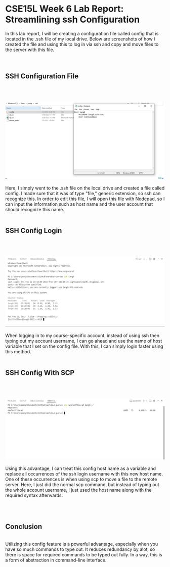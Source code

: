 # CSE15L Week 6 Lab Report: Streamlining ssh Configuration

In this lab report, I will be creating a configuration file called config that is located in the .ssh file of
my local drive. Below are screenshots of how I created the file and using this to log in via ssh and copy and 
move files to the server with this file.
<br><br><br>

## **SSH Configuration File**
<br><br><br>
![SSH Config Picture](https://raw.githubusercontent.com/spadmanaban25/cse15l-lab-report/main/Week%206%20Lab%20Report%20Images/ssh%20config%20location.JPG)
<br><br>
Here, I simply went to the .ssh file on the local drive and created a file called config. I made sure that it was of
type "file," generic extension, so ssh can recognize this. In order to edit this file, I will open this file with 
Nodepad, so I can input the information such as host name and the user account that should recognize this name. 
<br><br>

## **SSH Config Login**
<br><br><br>
![SSH Config Login](https://raw.githubusercontent.com/spadmanaban25/cse15l-lab-report/main/Week%206%20Lab%20Report%20Images/ssh%20config%20login.JPG)
<br><br>
When logging in to my course-specific account, instead of using ssh then typing out my account username, I can go ahead and use the name of host variable
that I set on the config file. With this, I can simply login faster using this method.
<br><br>

## **SSH Config With SCP**
<br><br><br>
![SSH Config scp file](https://raw.githubusercontent.com/spadmanaban25/cse15l-lab-report/main/Week%206%20Lab%20Report%20Images/ssh%20config%20copy%20file.JPG)
<br><br>
Using this advantage, I can treat this config host name as a variable and replace all occurrences of the ssh login username with this
new host name. One of these occurrences is when using scp to move a file to the remote server. Here, I just did the normal scp
command, but instead of typing out the whole account username, I just used the host name along with the required syntax afterwards. 

<br><br>
## **Conclusion**
<br>
Utilizing this config feature is a powerful advantage, especially when you have so much commands to type out. It reduces redundancy
by alot, so there is space for required commands to be typed out fully. In a way, this is a form of abstraction in command-line interface.
